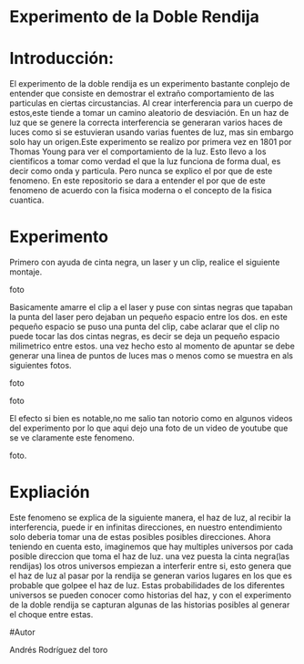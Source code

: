 # Experimento de la Doble Rendija

# Introducción:

El experimento de la doble rendija es un experimento bastante conplejo de entender que consiste en demostrar el extraño comportamiento de las particulas en ciertas circustancias. 
Al crear interferencia para un cuerpo de estos,este tiende a tomar un camino aleatorio de desviación. En un haz de luz que se genere la correcta interferencia se generaran varios haces de luces como si se estuvieran usando varias fuentes de luz, mas sin embargo solo hay un origen.Este experimento se realizo por primera vez en 1801 por Thomas Young para ver el comportamiento de la luz. Esto llevo a los cientificos a tomar como verdad el que la luz funciona de forma dual, es decir como onda y particula. Pero nunca se explico el por que de este fenomeno. En este repositorio se dara a entender el por que de este fenomeno de acuerdo con la fisica moderna o el concepto de la fisica cuantica. 

# Experimento 
Primero con ayuda de cinta negra, un laser y un clip, realice el siguiente montaje.

foto

Basicamente amarre el clip a el laser y puse con sintas negras que tapaban la punta del laser pero dejaban un pequeño espacio entre los dos. en este pequeño espacio se puso una punta del clip, cabe aclarar que el clip no puede tocar las dos cintas negras, es decir se deja un pequeño espacio milimetrico entre estos. una vez hecho esto al momento de apuntar se debe generar una linea de puntos de luces mas o menos como se muestra en als siguientes fotos.
 
 foto 
 
 foto
 
 El efecto si bien es notable,no me salio tan notorio como en algunos videos del experimento por lo que aqui dejo una foto de un video de youtube que se ve claramente este fenomeno.
 
 foto.
 
 # Expliación 
 Este fenomeno se explica de la siguiente manera, el haz de luz, al recibir la interferencia, puede ir en infinitas direcciones, en nuestro entendimiento solo deberia tomar una de estas posibles posibles direcciones. Ahora teniendo en cuenta esto, imaginemos que hay multiples universos por cada posible direccion que toma el haz de luz. una vez puesta la cinta negra(las rendijas) los otros universos empiezan a interferir entre si, esto genera que el haz de luz al pasar por la rendija se generan varios lugares en los que es probable que golpee el haz de luz. Estas probabilidades de los diferentes universos se pueden conocer como historias del haz, y con el experimento de la doble rendija se capturan algunas de las historias posibles al generar el choque entre estas.
 
#Autor

Andrés Rodríguez del toro
